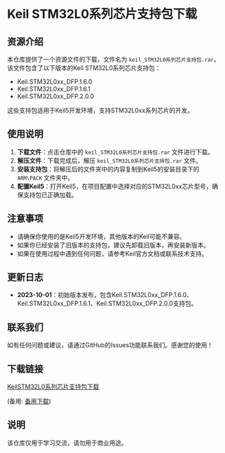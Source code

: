 # Keil STM32L0系列芯片支持包下载

## 资源介绍

本仓库提供了一个资源文件的下载，文件名为 `keil_STM32L0系列芯片支持包.rar`。该文件包含了以下版本的Keil STM32L0系列芯片支持包：

- Keil.STM32L0xx_DFP.1.6.0
- Keil.STM32L0xx_DFP.1.6.1
- Keil.STM32L0xx_DFP.2.0.0

这些支持包适用于Keil5开发环境，支持STM32L0xx系列芯片的开发。

## 使用说明

1. **下载文件**：点击仓库中的 `keil_STM32L0系列芯片支持包.rar` 文件进行下载。
2. **解压文件**：下载完成后，解压 `keil_STM32L0系列芯片支持包.rar` 文件。
3. **安装支持包**：将解压后的文件夹中的内容复制到Keil5的安装目录下的 `ARM\PACK` 文件夹中。
4. **配置Keil5**：打开Keil5，在项目配置中选择对应的STM32L0xx芯片型号，确保支持包已正确加载。

## 注意事项

- 请确保你使用的是Keil5开发环境，其他版本的Keil可能不兼容。
- 如果你已经安装了旧版本的支持包，建议先卸载旧版本，再安装新版本。
- 如果在使用过程中遇到任何问题，请参考Keil官方文档或联系技术支持。

## 更新日志

- **2023-10-01**：初始版本发布，包含Keil.STM32L0xx_DFP.1.6.0、Keil.STM32L0xx_DFP.1.6.1、Keil.STM32L0xx_DFP.2.0.0支持包。

## 联系我们

如有任何问题或建议，请通过GitHub的Issues功能联系我们。感谢您的使用！

## 下载链接
[KeilSTM32L0系列芯片支持包下载](https://pan.quark.cn/s/958d38db5e7b) 

(备用: [备用下载](https://pan.baidu.com/s/182CxEXFk4NbuN_leKZPYfQ?pwd=1234))

## 说明

该仓库仅用于学习交流，请勿用于商业用途。
